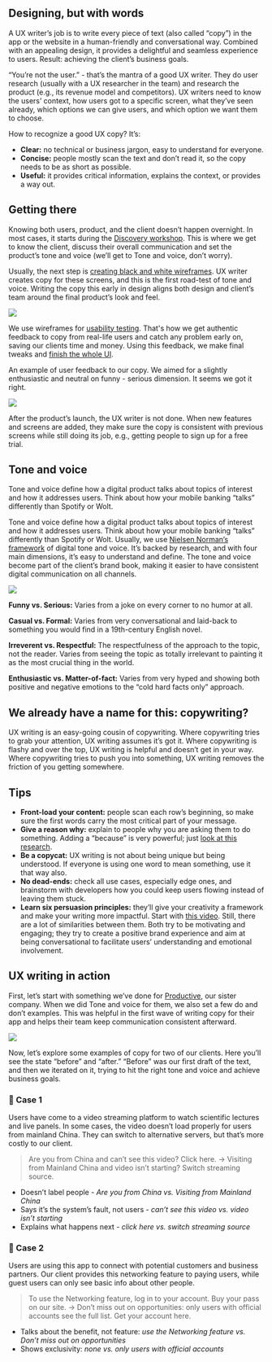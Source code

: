 ## Designing, but with words

A UX writer’s job is to write every piece of text (also called “copy”) in the app or the website in a human-friendly and conversational way. Combined with an appealing design, it provides a delightful and seamless experience to users. Result: achieving the client’s business goals.

“You’re not the user.” - that’s the mantra of a good UX writer. They do user research (usually with a UX researcher in the team) and research the product (e.g., its revenue model and competitors). UX writers need to know the users’ context, how users got to a specific screen, what they’ve seen already, which options we can give users, and which option we want them to choose.

How to recognize a good UX copy? It’s:

- **Clear:** no technical or business jargon, easy to understand for everyone. 
- **Concise:** people mostly scan the text and don’t read it, so the copy needs to be as short as possible. 
- **Useful:** it provides critical information, explains the context, or provides a way out.

## Getting there

Knowing both users, product, and the client doesn’t happen overnight. In most cases, it starts during the [Discovery workshop](https://infinum.com/handbook/books/design/design-process/discovery/discovery-workshop). This is where we get to know the client, discuss their overall communication and set the product’s tone and voice (we’ll get to Tone and voice, don’t worry).

Usually, the next step is [creating black and white wireframes](https://infinum.com/handbook/books/design/design-process/definition/wireframes). UX writer creates copy for these screens, and this is the first road-test of tone and voice. Writing the copy this early in design aligns both design and client’s team around the final product’s look and feel. 

![](/img/designprocess-uxwriting-1.jpg)

We use wireframes for [usability testing](https://infinum.com/handbook/books/design/design-process/discovery/usability-testing). That's how we get authentic feedback to copy from real-life users and catch any problem early on, saving our clients time and money. Using this feedback, we make final tweaks and [finish the whole UI](https://infinum.com/handbook/books/design/design-process/definition/ui-design).

An example of user feedback to our copy. We aimed for a slightly enthusiastic and neutral on funny - serious dimension. It seems we got it right.

![](/img/designprocess-uxwriting-2.jpg)

After the product’s launch, the UX writer is not done. When new features and screens are added, they make sure the copy is consistent with previous screens while still doing its job, e.g., getting people to sign up for a free trial.

## Tone and voice

Tone and voice define how a digital product talks about topics of interest and how it addresses users. Think about how your mobile banking “talks” differently than Spotify or Wolt. 

Tone and voice define how a digital product talks about topics of interest and how it addresses users. Think about how your mobile banking “talks” differently than Spotify or Wolt. 
Usually, we use [Nielsen Norman’s framework](https://www.nngroup.com/articles/tone-of-voice-dimensions/#:~:text=Summary%3A%20A%20website's%20tone%20of,formality%2C%20respectfulness%2C%20and%20enthusiasm.) of digital tone and voice. It’s backed by research, and with four main dimensions, it’s easy to understand and define. The tone and voice become part of the client’s brand book, making it easier to have consistent digital communication on all channels.

![](/img/designprocess-uxwriting-3.jpg)

**Funny vs. Serious:** Varies from a joke on every corner to no humor at all.

**Casual vs. Formal:** Varies from very conversational and laid-back to something you would find in a 19th-century English novel.

**Irreverent vs. Respectful:** The respectfulness of the approach to the topic, not the reader. Varies from seeing the topic as totally irrelevant to painting it as the most crucial thing in the world.

**Enthusiastic vs. Matter-of-fact:** Varies from very hyped and showing both positive and negative emotions to the “cold hard facts only” approach.

## We already have a name for this: copywriting?

UX writing is an easy-going cousin of copywriting. Where copywriting tries to grab your attention, UX writing assumes it’s got it. Where copywriting is flashy and over the top, UX writing is helpful and doesn’t get in your way. Where copywriting tries to push you into something, UX writing removes the friction of you getting somewhere. 

## Tips

- **Front-load your content:** people scan each row’s beginning, so make sure the first words carry the most critical part of your message.
- **Give a reason why:** explain to people why you are asking them to do something. Adding a “because” is very powerful; just [look at this research](https://www.inc.com/stacey-macnaught/the-single-word-that-could-make-you-instantly-more-persuasive.html).
- **Be a copycat:** UX writing is not about being unique but being understood. If everyone is using one word to mean something, use it that way also.
- **No dead-ends:** check all use cases, especially edge ones, and brainstorm with developers how you could keep users flowing instead of leaving them stuck.
- **Learn six persuasion principles:** they’ll give your creativity a framework and make your writing more impactful. Start with [this video](https://www.youtube.com/watch?v=cFdCzN7RYbw&feature=emb_title). Still, there are a lot of similarities between them. Both try to be motivating and engaging; they try to create a positive brand experience and aim at being conversational to facilitate users’ understanding and emotional involvement.

## UX writing in action

First, let’s start with something we’ve done for [Productive](https://www.productive.io/), our sister company. When we did Tone and voice for them, we also set a few do and don’t examples. This was helpful in the first wave of writing copy for their app and helps their team keep communication consistent afterward.

![](/img/designprocess-uxwriting-4.jpg)

Now, let’s explore some examples of copy for two of our clients. Here you’ll see the state “before” and “after.” “Before” was our first draft of the text, and then we iterated on it, trying to hit the right tone and voice and achieve business goals.


### 📗 Case 1

Users have come to a video streaming platform to watch scientific lectures and live panels. In some cases, the video doesn’t load properly for users from mainland China. They can switch to alternative servers, but that’s more costly to our client.

> Are you from China and can’t see this video? Click here. → Visiting from Mainland China and video isn’t starting? Switch streaming source.

- Doesn’t label people - *Are you from China vs. Visiting from Mainland China*
- Says it’s the system’s fault, not users - *can’t see this video vs. video isn’t starting*
- Explains what happens next - *click here vs. switch streaming source*

### 📙 Case 2

Users are using this app to connect with potential customers and business partners. Our client provides this networking feature to paying users, while guest users can only see basic info about other people.

> To use the Networking feature, log in to your account. Buy your pass on our site. → Don’t miss out on opportunities: only users with official accounts see the full list. Get your account here.

- Talks about the benefit, not feature: *use the Networking feature vs. Don’t miss out on opportunities*
- Shows exclusivity: *none vs. only users with official accounts*
